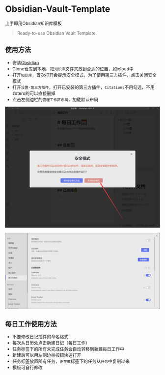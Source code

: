# Obsidian-Vault-Template
上手即用Obsidian知识库模板

>  Ready-to-use Obsidian Vault Template.

## 使用方法

- 安装[Obsidian](https://obsidian.md/)
- Clone仓库到本地，把`知识库`文件夹放到合适的位置，如icloud中
- 打开`知识库`，首次打开会提示安全模式，为了使用第三方插件，点击关闭安全模式
- 打开`设置-第三方插件`，打开已安装的第三方插件，`Citations`不用勾选，不用zotero的可以直接删掉
- 点击左侧边栏的`管理工作区布局`，加载默认布局

![关闭安全模式](.\Assets\1.png)

![打开第三方插件](.\Assets\2.png)

## 每日工作使用方法

- 不要修改日记插件的命名格式
- 每次从日历处点击新建日记（每日工作）
- 任务标签下的所有未完成任务会自动转移到新建每日工作中
- 新建后可以用左侧边栏按钮快速打开
- 任务标签放置所有任务，`正在做`标签下的任务从`任务`中复制过来
- 模板可自行修改